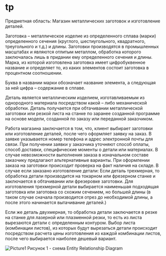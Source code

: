 # tp
Предметная область: Магазин металлических заготовок и изготовление деталей.


Заготовка – металлическое изделие из определенного сплава (марки) определенного сечения (круглого, шестиугольного, квадратного, треугольного и т.д.) и длины. Заготовки производятся в промышленных масштабах и являются отлитым металлом, обработка которого заключалась лишь в придании ему определенного сечения и длины.
Марка, из которой изготовлена заготовка имеет цифробуквенное название и определяет то, из каких элементов состоит заготовка в процентном соотношении.

Буква в названии марки обозначает название элемента, а следующая за ней цифра – содержание в сплаве.

Деталь является металлическим изделием, изготавливаемым из однородного материала посредством какой – либо механической обработки. Деталь получается при обтачивании металлической заготовки или резкой листа на станке по заранее созданной программе на основе модели, созданной по заказу или переданной заказчиком.


Работа магазина заключается в том, что, клиент выбирает заготовки или изготовление деталей, после чего оформляет заявку на заказ. В заявке указывается номер телефона и адрес электронной почты для связи.
При получении заявки у заказчика уточняют способ оплаты, способ доставки, специфические моменты о детали или материалах. В случае невозможности выполнения заказа в изначальном составе заказчику предлагают альтернативные варианты.
При оформлении заказа на заготовки происходит проверка на факт наличия на складе.
В случае если заказано изготовление детали:
Если деталь трехмерная, то обработка детали производится на токарном или фрезерном станке и заключается в обтачивании или фрезеровке заготовки.
Для изготовления трехмерной детали выбирается наименьшая подходящая заготовка или заготовка со схожим сечением, но большей длины (в таком случае сначала производится отрез до необходимой длины, а после этого начинается вытачивание деталей.)

Если же деталь двухмерная, то обработка детали заключается в резке на станке для лазерной или плазменной резки, то есть из листа вырезаются детали с определенным контуром.
Выбор листа (комбинации листов), из которых будут вырезаться детали происходит посредством расчета цены изготовления из каждой комбинации листов, после чего выбирается наиболее дешевый вариант.


![Picture1](https://user-images.githubusercontent.com/112836383/193198496-9c01802f-ef7a-4c96-a315-25b8b8ff51d0.png)
Рисунок 1 - схема Entity Relationship Diagram
